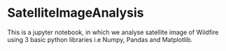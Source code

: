 # SatelliteImageAnalysis

This is a jupyter notebook, in which we analyse satellite image of Wildfire using 3 basic python libraries i.e Numpy, Pandas and Matplotlib.
